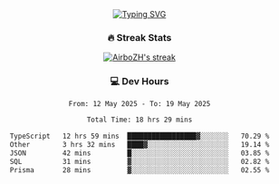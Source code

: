 
<div align="center">
  <a href="https://git.io/typing-svg"><img src="https://readme-typing-svg.demolab.com?font=Fira+Code&size=30&pause=1000&color=33F7F5&center=true&vCenter=true&width=435&lines=Hi+there+%F0%9F%91%8B+I+am+AirboZH+;Welcome+to+my+Github" alt="Typing SVG" /></a>

<h3>🔥 Streak Stats</h3>

<!-- GitHub Readme Streak Stats - https://github.com/DenverCoder1/github-readme-streak-stats -->
<p>
  <a href="https://github.com/DenverCoder1/github-readme-streak-stats">
    <img title="🔥 Get streak stats for your profile at git.io/streak-stats" alt="AirboZH's streak" src="https://streak-stats.demolab.com/?user=AirboZH&theme=monokai-metallian&hide_border=true"/>
  </a>
</p>

<h3>💻 Dev Hours</h3>
<!--START_SECTION:waka-->

```txt
From: 12 May 2025 - To: 19 May 2025

Total Time: 18 hrs 29 mins

TypeScript   12 hrs 59 mins  █████████████████▓░░░░░░░   70.29 %
Other        3 hrs 32 mins   ████▓░░░░░░░░░░░░░░░░░░░░   19.14 %
JSON         42 mins         █░░░░░░░░░░░░░░░░░░░░░░░░   03.85 %
SQL          31 mins         ▓░░░░░░░░░░░░░░░░░░░░░░░░   02.82 %
Prisma       28 mins         ▓░░░░░░░░░░░░░░░░░░░░░░░░   02.55 %
```

<!--END_SECTION:waka-->
</div>  
